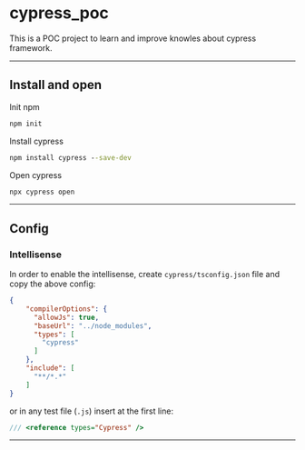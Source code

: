 # cypress_poc
This is a POC project to learn and improve knowles about cypress framework.

---

## Install and open
Init npm
```cmd
npm init 
```

Install cypress
```cmd
npm install cypress --save-dev
```

Open cypress
```cmd
npx cypress open
```

---

## Config

### Intellisense
In order to enable the intellisense, create `cypress/tsconfig.json` file and copy the above config:

```json
{
    "compilerOptions": {
      "allowJs": true,
      "baseUrl": "../node_modules",
      "types": [
        "cypress"
      ]
    },
    "include": [
      "**/*.*"
    ]
}
```

or in any test file (`.js`) insert at the first line:

```js
/// <reference types="Cypress" />
```

---

